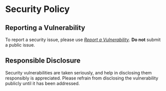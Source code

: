 
# Security Policy

## Reporting a Vulnerability

To report a security issue, please use [*Report a Vulnerability*](https://github.com/offa/release-tool/security/advisories/new). **Do not** submit a public issue.

## Responsible Disclosure

Security vulnerabilities are taken seriously, and help in disclosing them responsibly is appreciated. Please refrain from disclosing the vulnerability publicly until it has been addressed.

